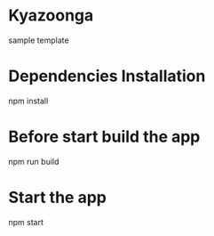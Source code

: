 # Kyazoonga
sample template 

# Dependencies Installation 
npm install

# Before start build the app 
npm run build

# Start the app
npm start
